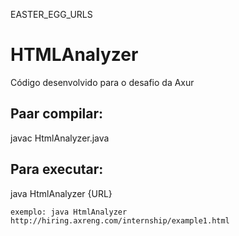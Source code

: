 EASTER_EGG_URLS
# HTMLAnalyzer

Código desenvolvido para o desafio da Axur

## Paar compilar:
javac HtmlAnalyzer.java

## Para executar:
java HtmlAnalyzer {URL}

    exemplo: java HtmlAnalyzer http://hiring.axreng.com/internship/example1.html


